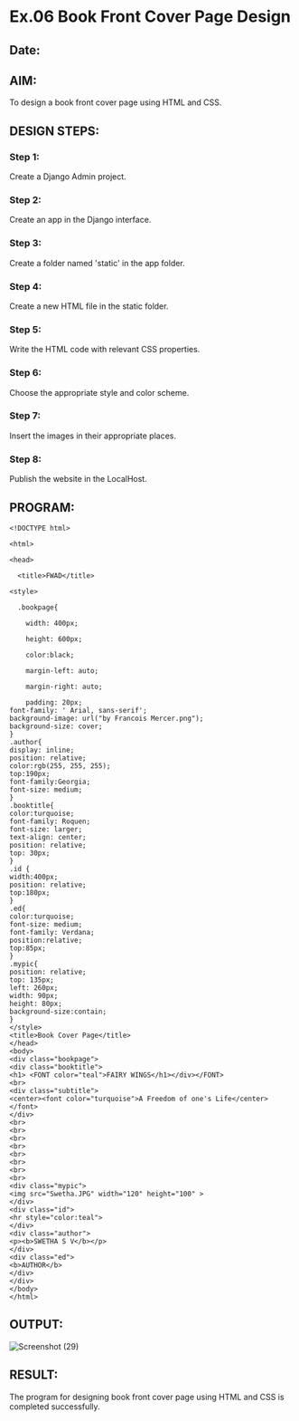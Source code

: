 # Ex.06 Book Front Cover Page Design
## Date:

## AIM:
To design a book front cover page using HTML and CSS.

## DESIGN STEPS:

### Step 1:
Create a Django Admin project.

### Step 2:
Create an app in the Django interface.

### Step 3:
Create a folder named 'static' in the app folder.

### Step 4:
Create a new HTML file in the static folder.

### Step 5:
Write the HTML code with relevant CSS properties.

### Step 6:
Choose the appropriate style and color scheme.

### Step 7:
Insert the images in their appropriate places.

### Step 8:
Publish the website in the LocalHost.

## PROGRAM:
```
<!DOCTYPE html>

<html>

<head>

  <title>FWAD</title>

<style>

  .bookpage{

    width: 400px;

    height: 600px;

    color:black;

    margin-left: auto;

    margin-right: auto;

    padding: 20px;
font-family: ' Arial, sans-serif';
background-image: url("by Francois Mercer.png");
background-size: cover;
}
.author{
display: inline;
position: relative;
color:rgb(255, 255, 255);
top:190px;
font-family:Georgia;
font-size: medium;
}
.booktitle{
color:turquoise;
font-family: Roquen;
font-size: larger;
text-align: center;
position: relative;
top: 30px;
}
.id {
width:400px;
position: relative;
top:180px;
}
.ed{
color:turquoise;
font-size: medium;
font-family: Verdana;
position:relative;
top:85px;
}
.mypic{
position: relative;
top: 135px;
left: 260px;
width: 90px;
height: 80px;
background-size:contain;
}
</style>
<title>Book Cover Page</title>
</head>
<body>
<div class="bookpage">
<div class="booktitle">
<h1> <FONT color="teal">FAIRY WINGS</h1></div></FONT>
<br>
<div class="subtitle">
<center><font color="turquoise">A Freedom of one's Life</center></font>
</div>
<br>
<br>
<br>
<br>
<br>
<br>
<br>
<br>
<div class="mypic">
<img src="Swetha.JPG" width="120" height="100" >
</div>
<div class="id">
<hr style="color:teal">
</div>
<div class="author">
<p><b>SWETHA S V</b></p>
</div>
<div class="ed">
<b>AUTHOR</b>
</div>
</div>
</body>
</html>
```

## OUTPUT:
![Screenshot (29)](https://github.com/user-attachments/assets/b7fbff79-2f99-429e-8793-e2667fb11320)


## RESULT:
The program for designing book front cover page using HTML and CSS is completed successfully.
